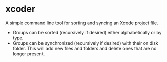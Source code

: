 # xcoder

A simple command line tool for sorting and syncing an Xcode project file.

* Groups can be sorted (recursively if desired) either alphabetically or by type.
* Groups can be synchronized (recursively if desired) with their on disk folder. This will add new files and folders and delete ones that are no longer present.

